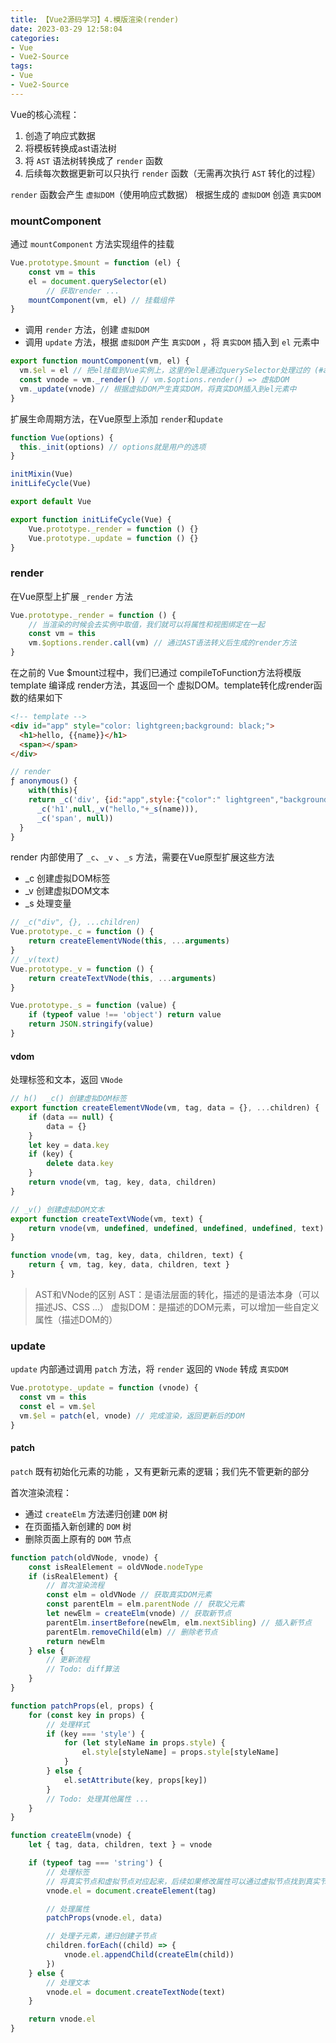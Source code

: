 ```yaml
---
title: 【Vue2源码学习】4.模版渲染(render)
date: 2023-03-29 12:58:04
categories:
- Vue
- Vue2-Source
tags: 
- Vue
- Vue2-Source
---
```


Vue的核心流程：

1. 创造了响应式数据
2. 将模板转换成ast语法树
3. 将 `AST` 语法树转换成了 `render` 函数
4. 后续每次数据更新可以只执行 `render` 函数（无需再次执行 `AST` 转化的过程）

`render` 函数会产生 `虚拟DOM`（使用响应式数据）
根据生成的 `虚拟DOM` 创造 `真实DOM`

<!-- more -->

### mountComponent 

通过 `mountComponent` 方法实现组件的挂载

```js
Vue.prototype.$mount = function (el) {
    const vm = this
    el = document.querySelector(el)
		// 获取render ...
    mountComponent(vm, el) // 挂载组件
}
```

- 调用 `render` 方法，创建 `虚拟DOM`
- 调用 `update` 方法，根据 `虚拟DOM` 产生 `真实DOM` ，将 `真实DOM` 插入到 `el` 元素中

```js
export function mountComponent(vm, el) {
  vm.$el = el // 把el挂载到Vue实例上，这里的el是通过querySelector处理过的 (#app)
  const vnode = vm._render() // vm.$options.render() => 虚拟DOM
  vm._update(vnode) // 根据虚拟DOM产生真实DOM，将真实DOM插入到el元素中
}
```

扩展生命周期方法，在Vue原型上添加 `render`和`update`

```js
function Vue(options) {
  this._init(options) // options就是用户的选项
}

initMixin(Vue)
initLifeCycle(Vue)

export default Vue
```

```js
export function initLifeCycle(Vue) {
    Vue.prototype._render = function () {}
  	Vue.prototype._update = function () {}
}
```

### render

在Vue原型上扩展 `_render` 方法

```js
Vue.prototype._render = function () {
    // 当渲染的时候会去实例中取值，我们就可以将属性和视图绑定在一起
    const vm = this
    vm.$options.render.call(vm) // 通过AST语法转义后生成的render方法
}
```

在之前的 Vue $mount过程中，我们已通过 compileToFunction方法将模版template 编译成 render方法，其返回一个 虚拟DOM。template转化成render函数的结果如下

```html
<!-- template -->
<div id="app" style="color: lightgreen;background: black;">
  <h1>hello, {{name}}</h1>
  <span></span>
</div>
```

```js
// render
ƒ anonymous() {
	with(this){
    return _c('div', {id:"app",style:{"color":" lightgreen","background":" black"}},
      _c('h1',null,_v("hello,"+_s(name))),
      _c('span', null))
  }
}
```

render 内部使用了 `_c`、`_v` 、`_s` 方法，需要在Vue原型扩展这些方法

- _c 创建虚拟DOM标签
- _v 创建虚拟DOM文本
- _s 处理变量

```js
// _c("div", {}, ...children)
Vue.prototype._c = function () {
    return createElementVNode(this, ...arguments)
}
// _v(text)
Vue.prototype._v = function () {
    return createTextVNode(this, ...arguments)
}

Vue.prototype._s = function (value) {
    if (typeof value !== 'object') return value
    return JSON.stringify(value)
}
```

#### vdom

处理标签和文本，返回 `VNode`

```js
// h()  _c() 创建虚拟DOM标签
export function createElementVNode(vm, tag, data = {}, ...children) {
    if (data == null) {
        data = {}
    }
    let key = data.key
    if (key) {
        delete data.key
    }
    return vnode(vm, tag, key, data, children)
}

// _v() 创建虚拟DOM文本
export function createTextVNode(vm, text) {
    return vnode(vm, undefined, undefined, undefined, undefined, text)
}

function vnode(vm, tag, key, data, children, text) {
    return { vm, tag, key, data, children, text }
}
```

> AST和VNode的区别
> AST：是语法层面的转化，描述的是语法本身（可以描述JS、CSS ...）
> 虚拟DOM：是描述的DOM元素，可以增加一些自定义属性（描述DOM的）

### update

`update` 内部通过调用 `patch` 方法，将 `render` 返回的 `VNode` 转成 `真实DOM`

```js
Vue.prototype._update = function (vnode) {
  const vm = this
  const el = vm.$el
  vm.$el = patch(el, vnode) // 完成渲染，返回更新后的DOM
}
```

#### patch

`patch` 既有初始化元素的功能 ，又有更新元素的逻辑；我们先不管更新的部分

首次渲染流程：

- 通过 `createElm` 方法递归创建 `DOM` 树
- 在页面插入新创建的 `DOM` 树
- 删除页面上原有的 `DOM` 节点

```js
function patch(oldVNode, vnode) {
    const isRealElement = oldVNode.nodeType
    if (isRealElement) {
        // 首次渲染流程
        const elm = oldVNode // 获取真实DOM元素
        const parentElm = elm.parentNode // 获取父元素
        let newElm = createElm(vnode) // 获取新节点
        parentElm.insertBefore(newElm, elm.nextSibling) // 插入新节点
        parentElm.removeChild(elm) // 删除老节点
        return newElm
    } else {
        // 更新流程
        // Todo: diff算法
    }
}

function patchProps(el, props) {
    for (const key in props) {
        // 处理样式
        if (key === 'style') {
            for (let styleName in props.style) {
                el.style[styleName] = props.style[styleName]
            }
        } else {
            el.setAttribute(key, props[key])
        }
        // Todo: 处理其他属性 ...
    }
}

function createElm(vnode) {
    let { tag, data, children, text } = vnode

    if (typeof tag === 'string') {
        // 处理标签
        // 将真实节点和虚拟节点对应起来，后续如果修改属性可以通过虚拟节点找到真实节点，然后完成更新
        vnode.el = document.createElement(tag)

        // 处理属性
        patchProps(vnode.el, data)

        // 处理子元素，递归创建子节点
        children.forEach((child) => {
            vnode.el.appendChild(createElm(child))
        })
    } else {
        // 处理文本
        vnode.el = document.createTextNode(text)
    }

    return vnode.el
}
```

